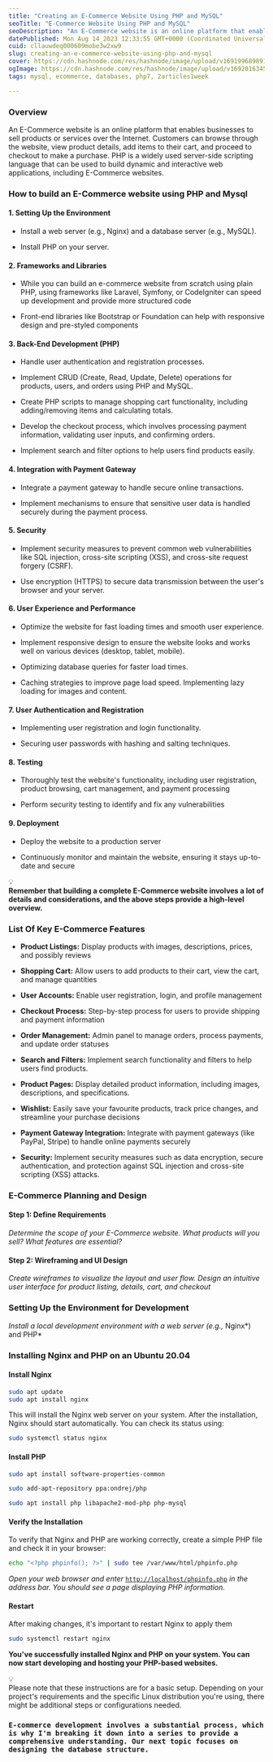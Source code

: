 ```yaml
---
title: "Creating an E-Commerce Website Using PHP and MySQL"
seoTitle: "E-Commerce Website Using PHP and MySQL"
seoDescription: "An E-Commerce website is an online platform that enables businesses to sell products or services over the Internet."
datePublished: Mon Aug 14 2023 12:33:55 GMT+0000 (Coordinated Universal Time)
cuid: cllauwdeq000609mobe3w2xw9
slug: creating-an-e-commerce-website-using-php-and-mysql
cover: https://cdn.hashnode.com/res/hashnode/image/upload/v1691996898917/f4863ad3-9378-4cf0-ae49-9acc61784a43.jpeg
ogImage: https://cdn.hashnode.com/res/hashnode/image/upload/v1692016345682/0b1402ec-cdbd-4308-ae18-894ac998dbe4.jpeg
tags: mysql, ecommerce, databases, php7, 2articles1week

---
```


### **Overview**

An E-Commerce website is an online platform that enables businesses to sell products or services over the Internet. Customers can browse through the website, view product details, add items to their cart, and proceed to checkout to make a purchase. PHP is a widely used server-side scripting language that can be used to build dynamic and interactive web applications, including E-Commerce websites.

### **How to build an E-Commerce website using PHP and Mysql**

#### 1\. **Setting Up the Environment**

* Install a web server (e.g., Nginx) and a database server (e.g., MySQL).
    
* Install PHP on your server.
    

#### 2\. **Frameworks and Libraries**

* While you can build an e-commerce website from scratch using plain PHP, using frameworks like Laravel, Symfony, or CodeIgniter can speed up development and provide more structured code
    
* Front-end libraries like Bootstrap or Foundation can help with responsive design and pre-styled components
    

#### 3\. **Back-End Development (PHP)**

* Handle user authentication and registration processes.
    
* Implement CRUD (Create, Read, Update, Delete) operations for products, users, and orders using PHP and MySQL.
    
* Create PHP scripts to manage shopping cart functionality, including adding/removing items and calculating totals.
    
* Develop the checkout process, which involves processing payment information, validating user inputs, and confirming orders.
    
* Implement search and filter options to help users find products easily.
    

#### 4\. **Integration with Payment Gateway**

* Integrate a payment gateway to handle secure online transactions.
    
* Implement mechanisms to ensure that sensitive user data is handled securely during the payment process.
    

#### 5\. **Security**

* Implement security measures to prevent common web vulnerabilities like SQL injection, cross-site scripting (XSS), and cross-site request forgery (CSRF).
    
* Use encryption (HTTPS) to secure data transmission between the user's browser and your server.
    

#### 6\. **User Experience and Performance**

* Optimize the website for fast loading times and smooth user experience.
    
* Implement responsive design to ensure the website looks and works well on various devices (desktop, tablet, mobile).
    
* Optimizing database queries for faster load times.
    
* Caching strategies to improve page load speed. Implementing lazy loading for images and content.
    

#### 7\. User Authentication and Registration

* Implementing user registration and login functionality.
    
* Securing user passwords with hashing and salting techniques.
    

#### 8\. **Testing**

* Thoroughly test the website's functionality, including user registration, product browsing, cart management, and payment processing
    
* Perform security testing to identify and fix any vulnerabilities
    

#### 9\. Deployment

* Deploy the website to a production server
    
* Continuously monitor and maintain the website, ensuring it stays up-to-date and secure
    

<div data-node-type="callout">
<div data-node-type="callout-emoji">💡</div>
<div data-node-type="callout-text"><strong>Remember that building a complete E-Commerce website involves a lot of details and considerations, and the above steps provide a high-level overview.</strong></div>
</div>

### **List Of Key E-Commerce Features**

* **Product Listings:** Display products with images, descriptions, prices, and possibly reviews
    
* **Shopping Cart:** Allow users to add products to their cart, view the cart, and manage quantities
    
* **User Accounts:** Enable user registration, login, and profile management
    
* **Checkout Process:** Step-by-step process for users to provide shipping and payment information
    
* **Order Management:** Admin panel to manage orders, process payments, and update order statuses
    
* **Search and Filters:** Implement search functionality and filters to help users find products.
    
* **Product Pages:** Display detailed product information, including images, descriptions, and specifications.
    
* **Wishlist:** Easily save your favourite products, track price changes, and streamline your purchase decisions
    
* **Payment Gateway Integration:** Integrate with payment gateways (like PayPal, Stripe) to handle online payments securely
    
* **Security:** Implement security measures such as data encryption, secure authentication, and protection against SQL injection and cross-site scripting (XSS) attacks.
    

### E-Commerce Planning and Design

#### **Step 1: Define Requirements**

*Determine the scope of your E-Commerce website. What products will you sell? What features are essential?*

#### **Step 2: Wireframing and UI Design**

*Create wireframes to visualize the layout and user flow. Design an intuitive user interface for product listing, details, cart, and checkout*

### Setting Up the Environment for Development

*Install a local development environment with a web server (e.g.,* Nginx*) and PHP*

### **Installing** Nginx **and PHP on an Ubuntu 20.04**

#### **Install Nginx**

```bash
sudo apt update
sudo apt install nginx
```

This will install the Nginx web server on your system. After the installation, Nginx should start automatically. You can check its status using:

```bash
sudo systemctl status nginx
```

#### **Install PHP**

```bash
sudo apt install software-properties-common

sudo add-apt-repository ppa:ondrej/php

sudo apt install php libapache2-mod-php php-mysql
```

#### **Verify the Installation**

To verify that Nginx and PHP are working correctly, create a simple PHP file and check it in your browser:

```bash
echo "<?php phpinfo(); ?>" | sudo tee /var/www/html/phpinfo.php
```

*Open your web browser and enter* [`http://localhost/phpinfo.php`](http://localhost/phpinfo.php) *in the address bar. You should see a page displaying PHP information.*

#### **Restart**

After making changes, it's important to restart Nginx to apply them

```bash
sudo systemctl restart nginx
```

**You've successfully installed Nginx and PHP on your system. You can now start developing and hosting your PHP-based websites.**

<div data-node-type="callout">
<div data-node-type="callout-emoji">💡</div>
<div data-node-type="callout-text">Please note that these instructions are for a basic setup. Depending on your project's requirements and the specific Linux distribution you're using, there might be additional steps or configurations needed.</div>
</div>

### `E-commerce development involves a substantial process, which is why I'm breaking it down into a series to provide a comprehensive understanding. Our next topic focuses on designing the database structure.`